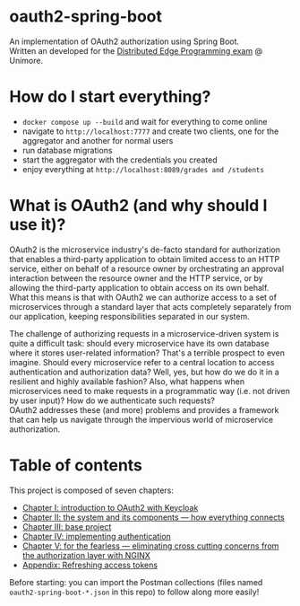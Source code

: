 # oauth2-spring-boot
An implementation of OAuth2 authorization using Spring Boot. <br>
Written an developed for the [Distributed Edge Programming exam](https://github.com/nbicocchi/learn-microservices/) @ Unimore.

# How do I start everything?
* `docker compose up --build` and wait for everything to come online
* navigate to `http://localhost:7777` and create two clients, one for the aggregator and another for normal users
* run database migrations 
* start the aggregator with the credentials you created
* enjoy everything at `http://localhost:8089/grades and /students`

# What is OAuth2 (and why should I use it)?
OAuth2 is the microservice industry's de-facto standard for authorization that enables a third-party application to obtain limited access to an HTTP service, either on behalf of a resource owner by orchestrating an approval interaction between the resource owner and the HTTP service, or by allowing the third-party application to obtain access on its own behalf.<br>
What this means is that with OAuth2 we can authorize access to a set of microservices through a standard layer that acts completely separately from our application, keeping responsibilities separated in our system.

The challenge of authorizing requests in a microservice-driven system is quite a difficult task: should every microservice have its own database where it stores user-related information? That's a terrible prospect to even imagine. Should every microservice refer to a central location to access authentication and authorization data? Well, yes, but how do we do it in a resilient and highly available fashion? Also, what happens when microservices need to make requests in a programmatic way (i.e. not driven by user input)? How do we authenticate such requests?<br>
OAuth2 addresses these (and more) problems and provides a framework that can help us navigate through the impervious world of microservice authorization.

# Table of contents 
This project is composed of seven chapters:<br>
* [Chapter I: introduction to OAuth2 with Keycloak](chapters/Chapter%20I.md)
* [Chapter II: the system and its components — how everything connects](chapters/Chapter%20II.md)
* [Chapter III: base project](chapters/Chapter%20III.md)
* [Chapter IV: implementing authentication](chapters/Chapter%20IV.md)
* [Chapter V: for the fearless — eliminating cross cutting concerns from the authorization layer with NGINX](chapters/Chapter%20V.md)
* [Appendix: Refreshing access tokens](chapters/Appendix.md) 

Before starting: you can import the Postman collections (files named `oauth2-spring-boot-*.json` in this repo) to follow along more easily!